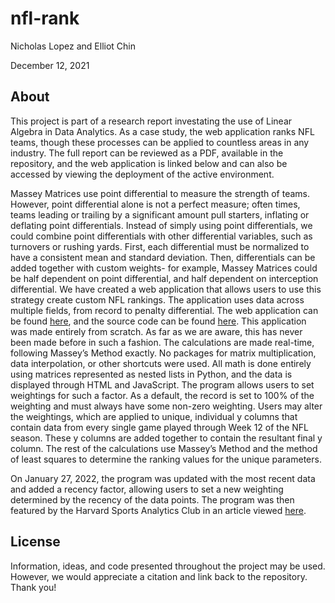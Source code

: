 # nfl-rank
Nicholas Lopez and Elliot Chin

December 12, 2021

## About
This project is part of a research report investating the use of Linear Algebra in Data Analytics. As a case study, the web application ranks NFL teams, though these processes can be applied to countless areas in any industry. The full report can be reviewed as a PDF, available in the repository, and the web application is linked below and can also be accessed by viewing the deployment of the active environment.

Massey Matrices use point differential to measure the strength of teams. However, point differential alone is not a perfect measure; often times, teams leading or trailing by a significant amount pull starters, inflating or deflating point differentials. Instead of simply using point differentials, we could combine point differentials with other differential variables, such as turnovers or rushing yards. First, each differential must be normalized to have a consistent mean and standard deviation. Then, differentials can be added together with custom weights- for example, Massey Matrices could be half dependent on point differential, and half dependent on interception differential. We have created a web application that allows users to use this strategy create custom NFL rankings. The application uses data across multiple fields, from record to penalty differential. The web application can be found [here](http://nflrank.herokuapp.com/), and the source code can be found [here](https://github.com/nrlopez03/nflrank). This application was made entirely from scratch. As far as we are aware, this has never been made before in such a fashion. The calculations are made real-time, following Massey’s Method exactly. No packages for matrix multiplication, data interpolation, or other shortcuts were used. All math is done entirely using matrices represented as nested lists in Python, and the data is displayed through HTML and JavaScript. The program allows users to set weightings for such a factor. As a default, the record is set to 100% of the weighting and must always have some non-zero weighting. Users may alter the weightings, which are applied to unique, individual y columns that contain data from every single game played through Week 12 of the NFL season. These y columns are added together to contain the resultant final y column. The rest of the calculations use Massey’s Method and the method of least squares to determine the ranking values for the unique parameters.

On January 27, 2022, the program was updated with the most recent data and added a recency factor, allowing users to set a new weighting determined by the recency of the data points. The program was then featured by the Harvard Sports Analytics Club in an article viewed [here](https://harvardsportsanalysis.org/2022/01/whos-the-best-in-the-nfl-you-decide/).

## License
Information, ideas, and code presented throughout the project may be used. However, we would appreciate a citation and link back to the repository. Thank you! 
